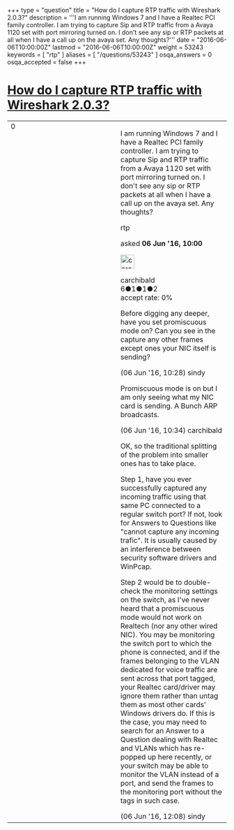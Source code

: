 +++
type = "question"
title = "How do I capture RTP traffic with Wireshark 2.0.3?"
description = '''I am running Windows 7 and I have a Realtec PCI family controller. I am trying to capture Sip and RTP traffic from a Avaya 1120 set with port mirroring turned on. I don&#x27;t see any sip or RTP packets at all when I have a call up on the avaya set. Any thoughts?'''
date = "2016-06-06T10:00:00Z"
lastmod = "2016-06-06T10:00:00Z"
weight = 53243
keywords = [ "rtp" ]
aliases = [ "/questions/53243" ]
osqa_answers = 0
osqa_accepted = false
+++

<div class="headNormal">

# [How do I capture RTP traffic with Wireshark 2.0.3?](/questions/53243/how-do-i-capture-rtp-traffic-with-wireshark-203)

</div>

<div id="main-body">

<div id="askform">

<table id="question-table" style="width:100%;"><colgroup><col style="width: 50%" /><col style="width: 50%" /></colgroup><tbody><tr class="odd"><td style="width: 30px; vertical-align: top"><div class="vote-buttons"><div id="post-53243-score" class="post-score" title="current number of votes">0</div><div id="favorite-count" class="favorite-count"></div></div></td><td><div id="item-right"><div class="question-body"><p>I am running Windows 7 and I have a Realtec PCI family controller. I am trying to capture Sip and RTP traffic from a Avaya 1120 set with port mirroring turned on. I don't see any sip or RTP packets at all when I have a call up on the avaya set. Any thoughts?</p></div><div id="question-tags" class="tags-container tags">rtp</div><div id="question-controls" class="post-controls"></div><div class="post-update-info-container"><div class="post-update-info post-update-info-user"><p>asked <strong>06 Jun '16, 10:00</strong></p><img src="https://secure.gravatar.com/avatar/d406b18a3b191e4da7e75f5097ce8472?s=32&amp;d=identicon&amp;r=g" class="gravatar" width="32" height="32" alt="carchibald&#39;s gravatar image" /><p>carchibald<br />
<span class="score" title="6 reputation points">6</span><span title="1 badges"><span class="badge1">●</span><span class="badgecount">1</span></span><span title="1 badges"><span class="silver">●</span><span class="badgecount">1</span></span><span title="2 badges"><span class="bronze">●</span><span class="badgecount">2</span></span><br />
<span class="accept_rate" title="Rate of the user&#39;s accepted answers">accept rate:</span> <span title="carchibald has no accepted answers">0%</span></p></div></div><div id="comments-container-53243" class="comments-container"><span id="53245"></span><div id="comment-53245" class="comment"><div id="post-53245-score" class="comment-score"></div><div class="comment-text"><p>Before digging any deeper, have you set promiscuous mode on? Can you see in the capture any other frames except ones your NIC itself is sending?</p></div><div id="comment-53245-info" class="comment-info"><span class="comment-age">(06 Jun '16, 10:28)</span> sindy</div></div><span id="53246"></span><div id="comment-53246" class="comment"><div id="post-53246-score" class="comment-score"></div><div class="comment-text"><p>Promiscuous mode is on but I am only seeing what my NIC card is sending. A Bunch ARP broadcasts.</p></div><div id="comment-53246-info" class="comment-info"><span class="comment-age">(06 Jun '16, 10:34)</span> carchibald</div></div><span id="53249"></span><div id="comment-53249" class="comment"><div id="post-53249-score" class="comment-score"></div><div class="comment-text"><p>OK, so the traditional splitting of the problem into smaller ones has to take place.</p><p>Step 1, have you ever successfully captured any incoming traffic using that same PC connected to a regular switch port? If not, look for Answers to Questions like "cannot capture any incoming trafic". It is usually caused by an interference between security software drivers and WinPcap.</p><p>Step 2 would be to double-check the monitoring settings on the switch, as I've never heard that a promiscuous mode would not work on Realtech (nor any other wired NIC). You may be monitoring the switch port to which the phone is connected, and if the frames belonging to the VLAN dedicated for voice traffic are sent across that port tagged, your Realtec card/driver may ignore them rather than untag them as most other cards' Windows drivers do. If this is the case, you may need to search for an Answer to a Question dealing with Realtec and VLANs which has re-popped up here recently, or your switch may be able to monitor the VLAN instead of a port, and send the frames to the monitoring port without the tags in such case.</p></div><div id="comment-53249-info" class="comment-info"><span class="comment-age">(06 Jun '16, 12:08)</span> sindy</div></div></div><div id="comment-tools-53243" class="comment-tools"></div><div class="clear"></div><div id="comment-53243-form-container" class="comment-form-container"></div><div class="clear"></div></div></td></tr></tbody></table>

</div>

</div>

